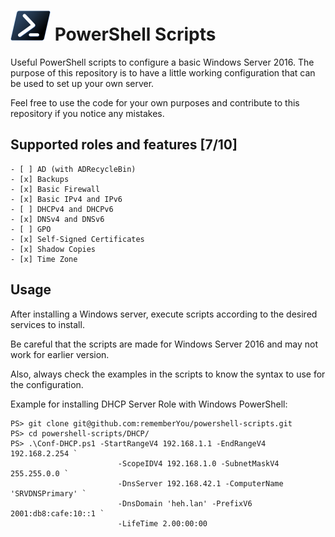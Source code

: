# ![logo][] PowerShell Scripts

Useful PowerShell scripts to configure a basic Windows Server 2016. The purpose
of this repository is to have a little working configuration that can be used to
set up your own server.

Feel free to use the code for your own purposes and contribute to this repository if
you notice any mistakes.

[logo]: Assets/Powershell_black_64.png

## Supported roles and features [7/10]

	- [ ] AD (with ADRecycleBin)
	- [x] Backups
	- [x] Basic Firewall
	- [x] Basic IPv4 and IPv6
	- [ ] DHCPv4 and DHCPv6
	- [x] DNSv4 and DNSv6
	- [ ] GPO
	- [x] Self-Signed Certificates
	- [x] Shadow Copies
	- [x] Time Zone

## Usage

After installing a Windows server, execute scripts according to the desired
services to install.

Be careful that the scripts are made for Windows Server 2016 and may not work
for earlier version.

Also, always check the examples in the scripts to know the syntax to use for the
configuration.

Example for installing DHCP Server Role with Windows PowerShell:

	PS> git clone git@github.com:rememberYou/powershell-scripts.git
	PS> cd powershell-scripts/DHCP/
	PS> .\Conf-DHCP.ps1 -StartRangeV4 192.168.1.1 -EndRangeV4 192.168.2.254 `
                            -ScopeIDV4 192.168.1.0 -SubnetMaskV4 255.255.0.0 `
                            -DnsServer 192.168.42.1 -ComputerName 'SRVDNSPrimary' `
                            -DnsDomain 'heh.lan' -PrefixV6 2001:db8:cafe:10::1 `
                            -LifeTime 2.00:00:00
